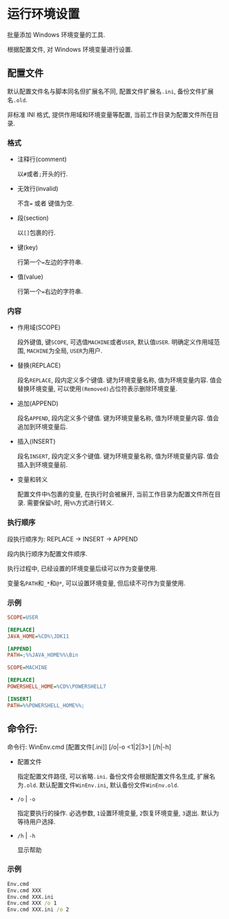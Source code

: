 # 运行环境设置

批量添加 Windows 环境变量的工具.

根据配置文件, 对 Windows 环境变量进行设置.

## 配置文件

默认配置文件名与脚本同名但扩展名不同, 配置文件扩展名`.ini`, 备份文件扩展名`.old`.

非标准 INI 格式, 提供作用域和环境变量等配置, 当前工作目录为配置文件所在目录.

### 格式

- 注释行(comment)

  以`#`或者`;`开头的行.

- 无效行(invalid)

  不含`=` 或者 键值为空.

- 段(section)

  以`[]`包裹的行.

- 键(key)

  行第一个`=`左边的字符串.

- 值(value)

  行第一个`=`右边的字符串.

### 内容

- 作用域(SCOPE)

  段外键值, 键`SCOPE`, 可选值`MACHINE`或者`USER`, 默认值`USER`. 明确定义作用域范围, `MACHINE`为全局, `USER`为用户.

- 替换(REPLACE)

  段名`REPLACE`, 段内定义多个键值. 键为环境变量名称, 值为环境变量内容. 值会替换环境变量, 可以使用`(Removed)`占位符表示删除环境变量.

- 追加(APPEND)

  段名`APPEND`, 段内定义多个键值. 键为环境变量名称, 值为环境变量内容. 值会追加到环境变量后.

- 插入(INSERT)

  段名`INSERT`, 段内定义多个键值. 键为环境变量名称, 值为环境变量内容. 值会插入到环境变量前.

- 变量和转义

  配置文件中`%`包裹的变量, 在执行时会被展开, 当前工作目录为配置文件所在目录. 需要保留`%`时, 用`%%`方式进行转义.

### 执行顺序

段执行顺序为: REPLACE -> INSERT -> APPEND

段内执行顺序为配置文件顺序.

执行过程中, 已经设置的环境变量后续可以作为变量使用.

变量名`PATH`和`_*`和`@*`, 可以设置环境变量, 但后续不可作为变量使用.

### 示例

```ini
SCOPE=USER

[REPLACE]
JAVA_HOME=%CD%\JDK11

[APPEND]
PATH=;%%JAVA_HOME%%\Bin
```

```ini
SCOPE=MACHINE

[REPLACE]
POWERSHELL_HOME=%CD%\POWERSHELL7

[INSERT]
PATH=%%POWERSHELL_HOME%%;
```

## 命令行:

命令行: WinEnv.cmd [配置文件[.ini]] [/o|-o <1|2|3>] [/h|-h]

- 配置文件

  指定配置文件路径, 可以省略`.ini`. 备份文件会根据配置文件名生成, 扩展名为`.old`. 默认配置文件`WinEnv.ini`, 默认备份文件`WinEnv.old`.

- `/o` | `-o`

  指定要执行的操作. 必选参数, `1`设置环境变量, `2`恢复环境变量, `3`退出. 默认为等待用户选择.

- `/h` | `-h`

  显示帮助

### 示例

```bat
Env.cmd
Env.cmd XXX
Env.cmd XXX.ini
Env.cmd XXX /o 1
Env.cmd XXX.ini /o 2
```
